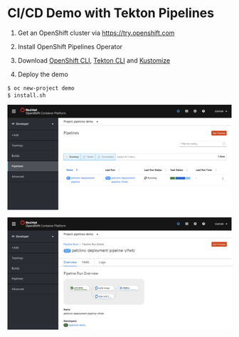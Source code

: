 # CI/CD Demo with Tekton Pipelines


1. Get an OpenShift cluster via https://try.openshift.com

2. Install OpenShift Pipelines Operator

3. Download [OpenShift CLI](https://mirror.openshift.com/pub/openshift-v4/clients/ocp/latest/), [Tekton CLI](https://github.com/tektoncd/cli/releases) and [Kustomize](https://github.com/kubernetes-sigs/kustomize/releases/tag/kustomize%2Fv3.4.0)

3. Deploy the demo

  ```
  $ oc new-project demo
  $ install.sh
  ```

![Pipelines in Dev Console](docs/images/pipelines.png)

![Pipeline Diagram](docs/images/pipeline-diagram.png)